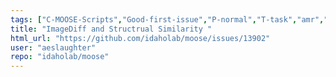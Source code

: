 ```yaml
---
tags: ["C-MOOSE-Scripts","Good-first-issue","P-normal","T-task","amr","fem","finite-elements","finite-volumes","multiphysics","object-oriented","parallel","simulation"]
title: "ImageDiff and Structrual Similarity "
html_url: "https://github.com/idaholab/moose/issues/13902"
user: "aeslaughter"
repo: "idaholab/moose"
---
```



